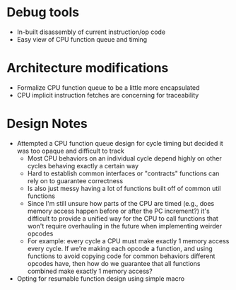 # Debug tools
- In-built disassembly of current instruction/op code
- Easy view of CPU function queue and timing

# Architecture modifications
- Formalize CPU function queue to be a little more encapsulated
- CPU implicit instruction fetches are concerning for traceability

# Design Notes
- Attempted a CPU function queue design for cycle timing but decided it was too opaque and difficult to track
  - Most CPU behaviors on an individual cycle depend highly on other cycles behaving exactly a certain way
  - Hard to establish common interfaces or "contracts" functions can rely on to guarantee correctness
  - Is also just messy having a lot of functions built off of common util functions
  - Since I'm still unsure how parts of the CPU are timed (e.g., does memory access happen before or after the PC increment?) it's difficult to provide a unified way for the CPU to call functions that won't require overhauling in the future when implementing weirder opcodes
  - For example: every cycle a CPU must make exactly 1 memory access every cycle. If we're making each opcode a function, and using functions to avoid copying code for common behaviors different opcodes have, then how do we guarantee that all functions combined make exactly 1 memory access?
- Opting for resumable function design using simple macro